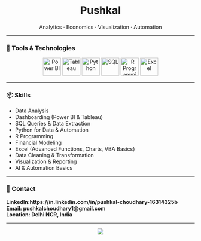 <h1 align="center">Pushkal</h1>
<p align="center">Analytics · Economics · Visualization · Automation</p>

---

### 🧰 Tools & Technologies

<p align="center">
  <img src="https://img.icons8.com/color/96/power-bi.png" height="48" alt="Power BI"/>
  <img src="https://img.icons8.com/color/96/tableau-software.png" height="48" alt="Tableau"/>
  <img src="https://img.icons8.com/color/96/python--v1.png" height="48" alt="Python"/>
  <img src="https://img.icons8.com/ios-filled/96/sql.png" height="48" alt="SQL"/>
  <img src="https://www.r-project.org/Rlogo.png" height="48" alt="R Programming"/>
  <img src="https://img.icons8.com/color/96/microsoft-excel-2019.png" height="48" alt="Excel"/>

</p>

---

### 📦 Skills

- Data Analysis  
- Dashboarding (Power BI & Tableau)  
- SQL Queries & Data Extraction  
- Python for Data & Automation  
- R Programming  
- Financial Modeling  
- Excel (Advanced Functions, Charts, VBA Basics)  
- Data Cleaning & Transformation  
- Visualization & Reporting  
- AI & Automation Basics

---

### 🔗 Contact

<p align="left">
  <b>LinkedIn:https://in.linkedin.com/in/pushkal-choudhary-16314325b<br>
  <b>Email:</b> pushkalchoudhary1@gmail.com<br>
  <b>Location:</b> Delhi NCR, India
</p>

---

<p align="center">
  <img src="https://capsule-render.vercel.app/api?type=waving&color=0abde3&height=100&section=footer"/>
</p>
